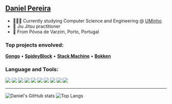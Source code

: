 ## [Daniel Pereira]

- 👨🏻‍💻 Currently studying Computer Science and Engineering @ [UMinho]
- 🥋 Jiu Jitsu practitioner
- 📍 From Póvoa de Varzim, Porto, Portugal

### Top projects envolved:
**[Gongo]** • **[SpideyBlock]** • **[Stack Machine]** • **[Bokken]**

### Language and Tools:
<div>
  <img src="https://img.shields.io/badge/Haskell-5D4F85?style=for-the-badge&logo=haskell&logoColor=white">  
  <img src="https://img.shields.io/badge/Elixir-4B275F?style=for-the-badge&logo=elixir&logoColor=white">
  <img src="https://img.shields.io/badge/Python-FFD43B?style=for-the-badge&logo=python&logoColor=blue">
  <img src="https://img.shields.io/badge/C-00599C?style=for-the-badge&logo=c&logoColor=white">
  <img src="https://img.shields.io/badge/JavaScript-323330?style=for-the-badge&logo=javascript&logoColor=F7DF1E">
  <img src="https://img.shields.io/badge/HTML5-E34F26?style=for-the-badge&logo=html5&logoColor=white">
  <img src="https://img.shields.io/badge/CSS3-1572B6?style=for-the-badge&logo=css3&logoColor=white">
  <img src="https://img.shields.io/badge/Tailwind_CSS-38B2AC?style=for-the-badge&logo=tailwind-css&logoColor=white">
  
  
  <img src="https://img.shields.io/badge/Shell_Script-121011?style=for-the-badge&logo=gnu-bash&logoColor=white">
  <img src="https://img.shields.io/badge/VIM-%2311AB00.svg?&style=for-the-badge&logo=vim&logoColor=white">
  
</div>

<hr>

![Daniel's GitHub stats](https://github-readme-stats.vercel.app/api?username=danielsp45&show_icons=true&theme=dark)
![Top Langs](https://github-readme-stats.vercel.app/api/top-langs/?username=danielsp45&layout=compact&theme=dark&hide=html,css)

  [twitter]: https://twitter.com/danielsp_45
  [UMinho]: https://www.uminho.pt/PT
  [instagram]: https://www.instagram.com/danielsp_45/
  [Gongo]: https://github.com/coderdojobraga/gongo
  [SpideyBlock]: https://github.com/danielsp45/SpideyBlock-
  [Stack Machine]: https://github.com/danielsp45/Stack-Machine
  [Bokken]: https://github.com/coderdojobraga/bokken
  [Daniel Pereira]: https://www.linkedin.com/in/daniel-pereira45/
  
